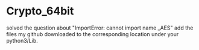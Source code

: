 # Crypto_64bit
solved the question about "ImportError: cannot import name _AES"
add the files my github downloaded to the corresponding location under your python3/Lib.
